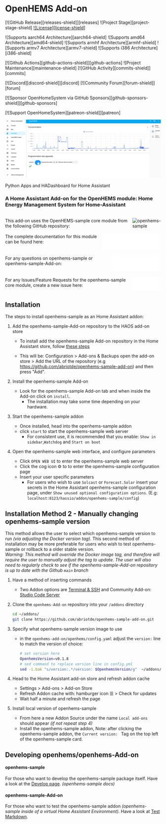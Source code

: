 <!-- markdown file presented on the main addon info tab -->

# OpenHEMS Add-on


[![GitHub Release][releases-shield]][releases]
![Project Stage][project-stage-shield]
[![License][license-shield]](LICENSE)


![Supports aarch64 Architecture][aarch64-shield]
![Supports amd64 Architecture][amd64-shield]
![Supports armhf Architecture][armhf-shield]
![Supports armv7 Architecture][armv7-shield]
![Supports i386 Architecture][i386-shield]

[![Github Actions][github-actions-shield]][github-actions]
![Project Maintenance][maintenance-shield]
[![GitHub Activity][commits-shield]][commits]

[![Discord][discord-shield]][discord]
[![Community Forum][forum-shield]][forum]

[![Sponsor OpenHomeSystem via GitHub Sponsors][github-sponsors-shield]][github-sponsors]

[![Support OpenHomeSystem][patreon-shield]][patreon]

![HADashboard screenshot](images/screenshot.png)

Python Apps and HADashboard for Home Assistant

### A Home Assistant Add-on for the OpenHEMS module: Home Energy Management System for Home-Assistant

</br>

<div style="display: flex;">
This add-on uses the OpenHEMS-sample core module from the following GitHub repository:
&nbsp; &nbsp;
<a style="text-decoration:none" href="https://github.com/abriotde/openhems-sample">
    <img src="https://raw.githubusercontent.com/abriotde/openhems-sample/master/docs/images/openhems-sample_button.svg" alt="openhems-sample">
</a>
</div>

</br>

<div style="display: flex;">
The complete documentation for this module can be found here:
&nbsp; &nbsp;
<a style="text-decoration:none" href="https://openhems-sample.readthedocs.io/en/latest/">
    <img src="https://raw.githubusercontent.com/abriotde/openhems-sample/master/docs/images/Documentation_button.svg" alt="Documentation">
</a>
</div>

</br>

<div style="display: flex;">
For any questions on openhems-sample or openhems-sample-Add-on:
&nbsp; &nbsp;
<a style="text-decoration:none" href="https://community.home-assistant.io/t/openhems-sample-an-energy-management-for-home-assistant/338126">
    <img src="https://raw.githubusercontent.com/abriotde/openhems-sample/master/docs/images/Community_button.svg" alt="Community">
</a>
</div>

</br>

<div style="display: flex;">
For any Issues/Feature Requests for the openhems-sample core module, create a new issue here:
&nbsp; &nbsp;
<a style="text-decoration:none" href="https://github.com/abriotde/openhems-sample/issues">
    <img src="https://raw.githubusercontent.com/abriotde/openhems-sample/master/docs/images/Issues_button.svg" alt="Issues">
</a>
</div>

## Installation

The steps to install openhems-sample as an Home Assistant addon:

1) Add the openhems-sample-Add-on repository to the HAOS add-on store

    - To install add the openhems-sample Add-on repository in the Home Assistant store, follow [these steps](https://www.home-assistant.io/common-tasks/os/#installing-third-party-add-ons)

    - This will be: Configuration > Add-ons & Backups open the add-on store > Add the URL of the repository (e.g https://github.com/abriotde/openhems-sample-add-on) and then press "Add".

2) Install the openhems-sample Add-on 
    - Look for the openhems-sample Add-on tab and when inside the Add-on click on `install`.
      - The installation may take some time depending on your hardware.

3) Start the openhems-sample addon
    - Once installed, head into the openhems-sample addon
    - click `start` to start the openhems-sample web server
      -  For consistent use, it is recommended that you enable: `Show in sidebar`,`Watchdog` and `Start on boot `

4) Open the openhems-sample web interface, and configure parameters
    - Click `OPEN WEB UI` to enter the openhems-sample web server
    - Click the cog icon ⚙️  to to enter the openhems-sample configuration page
    - Insert your user specific parameters
      - For users who wish to use `Solcast` or `Forecast.Solar` insert your secrets in the Home Assistant openhems-sample configuration page, under `Show unused optional configuration options`. (E.g: `localhost:8123/hassio/addon/openhems-sample/config`)

## Installation Method 2 - Manually changing openhems-sample version
This method allows the user to select which openhems-sample version to run _(via adjusting the Docker version tag)_. This second method of installation may be more preferable for users who wish to test openhems-sample or rollback to a older stable version.   
_Warning: This method will override the Docker image tag, and therefore will require the user to manually adjust the tag to update. The user will also need to regularly check to see if the openhems-sample-Add-on repository is up to date with the Github `main` branch_

1) Have a method of inserting commands
    - Two Addon options are [Terminal & SSH](https://github.com/home-assistant/addons/tree/master/ssh) and Community Add-on: [Studio Code Server](https://github.com/hassio-addons/addon-vscode)

2) Clone the `openhems-Add-on` repository into your `/addons` directory 
    ```bash
    cd ~/addons/
    git clone https://github.com/abriotde/openhems-sample-add-on.git
    ```

3) Specify what openhems-sample version image to use
    - in the `openhems-add-on/openhems/config.yaml` adjust the `version:` line to match the version of choice:
      ```bash
      # set version here 
      OpenhemsVersion=v0.1.8
      # sed command to replace version line in config.yml 
      sed -i.bak "s/version:.*/version: $OpenhemsVersion/g"  ~/addons/openhems-add-on/openhems-sample/config.yml
      ```
4) Head to the Home Assistant add-on store and refresh addon cache
    - Settings > Add-ons > Add-on Store
    - Refresh Addon cache with: hamburger icon ☰ > Check for updates
    - Wait half a minute and refresh the page 

5) Install local version of openhems-sample 
    - From here a new Addon Source under the name `Local add-ons` should appear _(if not repeat step 4)_
    - Install the openhems-sample addon, Note: after clicking the openhems-sample addon, the `Current version: ` Tag on the top left of the openhems-sample card.


## Developing openhems/openhems-Add-on

#### **openhems-sample**
For those who want to develop the openhems-sample package itself. Have a look at the [Develop page](https://openhems-sample.readthedocs.io/en/latest/develop.html). _(openhems-sample docs)_ 

#### **openhems-sample-Add-on**
For those who want to test the openhems-sample addon _(openhems-sample inside of a virtual Home Assistant Environment)_. Have a look at [Test Markdown](./openhems-sample/Test.md).
